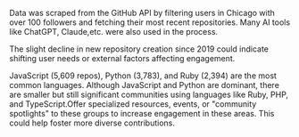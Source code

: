 Data was scraped from the GitHub API by filtering users in Chicago with over 100 followers and fetching their most recent repositories. Many AI tools like ChatGPT, Claude,etc. were also used in the process.

The slight decline in new repository creation since 2019 could indicate shifting user needs or external factors affecting engagement.

JavaScript (5,609 repos), Python (3,783), and Ruby (2,394) are the most common languages. Although JavaScript and Python are dominant, there are smaller but still significant communities using languages like Ruby, PHP, and TypeScript.Offer specialized resources, events, or "community spotlights" to these groups to increase engagement in these areas. This could help foster more diverse contributions.
